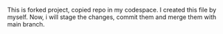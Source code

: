 This is forked project, copied repo in my codespace. I created this file by myself. 
Now, i will stage the changes, commit them and merge them with main branch.
